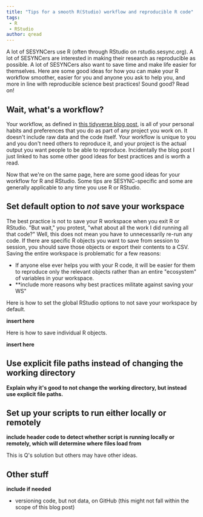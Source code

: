 ```yaml
---
title: "Tips for a smooth R(Studio) workflow and reproducible R code"
tags:
 - R
 - RStudio
author: qread
---
```


A lot of SESYNCers use R (often through RStudio on rstudio.sesync.org). A lot of SESYNCers are interested in making their research as reproducible as possible. A lot of SESYNCers also want to save time and make life easier for themselves. Here are some good ideas for how you can make your R workflow smoother, easier for you and anyone you ask to help you, and more in line with reproducible science best practices! Sound good? Read on!

## Wait, what's a workflow?

Your workflow, as defined in [this tidyverse blog post](https://www.tidyverse.org/blog/2017/12/workflow-vs-script/), is all of your personal habits and preferences that you do as part of any project you work on. It doesn't include raw data and the code itself. Your workflow is unique to you and you don't need others to reproduce it, and your project is the actual output you want people to be able to reproduce. Incidentally the blog post I just linked to has some other good ideas for best practices and is worth a read.

Now that we're on the same page, here are some good ideas for your workflow for R and RStudio. Some tips are SESYNC-specific and some are generally applicable to any time you use R or RStudio.

## Set default option to *not* save your workspace

The best practice is not to save your R workspace when you exit R or RStudio. "But wait," you protest, "what about all the work I did running all that code?" Well, this does not mean you have to unnecessarily re-run any code. If there are specific R objects you want to save from session to session, you should save those objects or export their contents to a CSV. Saving the entire workspace is problematic for a few reasons:

- If anyone else ever helps you with your R code, it will be easier for them to reproduce only the relevant objects rather than an entire "ecosystem" of variables in your workspace.
- **include more reasons why best practices militate against saving your WS"

Here is how to set the global RStudio options to not save your workspace by default.

**insert here**

Here is how to save individual R objects.

**insert here**

## Use explicit file paths instead of changing the working directory

**Explain why it's good to not change the working directory, but instead use explicit file paths.**

## Set up your scripts to run either locally or remotely

**include header code to detect whether script is running locally or remotely, which will determine where files load from**

This is Q's solution but others may have other ideas.
	
	
	
	
## Other stuff

**include if needed**

- versioning code, but not data, on GitHub (this might not fall within the scope of this blog post)



